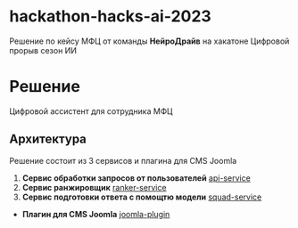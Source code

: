 # hackathon-hacks-ai-2023
Решение по кейсу МФЦ от команды **НейроДрайв** на хакатоне Цифровой прорыв сезон ИИ

# Решение

Цифровой ассистент для сотрудника МФЦ

## Архитектура

Решение состоит из 3 сервисов и плагина для CMS Joomla 

1. **Сервис обработки запросов от пользователей** [api-service](https://github.com/airndlab/hackathon-hacks-ai-2023-api-service)
2. **Сервис ранжировщик** [ranker-service](https://github.com/airndlab/hackathon-hacks-ai-2023-ranker-service)
3. **Сервис подготовки ответа с помощтю модели** [squad-service](https://github.com/airndlab/hackathon-hacks-ai-2023-squad-service)

- **Плагин для CMS Joomla** [joomla-plugin](https://github.com/airndlab/hackathon-hacks-ai-2023-joomla-plugin)
